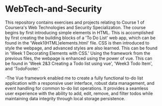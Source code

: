 # WebTech-and-Security
This repository contains exercises and projects relating to Course 1 of Coursera's Web Technologies and Security Specialization.
The course begins by first introducing simple elements in HTML. This is accomplished by first creating the building blocks of a 'To Do List' web app, which can be found in the 'Week1(HTML)elements.html' file. CSS is then introduced to style the webpage, and advanced styles are also learned. This can be found in 'Week 1 Decorating Elements with CSS.' Using the framework from the previous files, the webpage is enhanced using the power of vue. This can be found in 'Week 2&3 Creating a Todo list using vue', 'Week3 Todo Item', and 'TodoFooter.'

-The Vue framework enabled me to create a fully functional to-do list application with a responsive user interface, robust data management, and event handling for common to-do list operations. It provides a seamless user experience with the ability to add, edit, remove, and filter todos while maintaining data integrity through local storage persistence.

